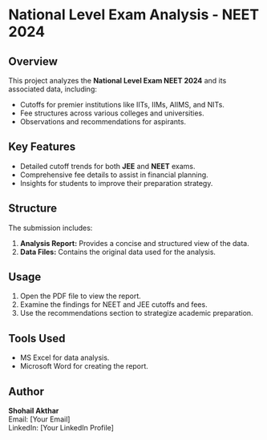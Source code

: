 # National Level Exam Analysis - NEET 2024

## Overview
This project analyzes the **National Level Exam NEET 2024** and its associated data, including:
- Cutoffs for premier institutions like IITs, IIMs, AIIMS, and NITs.
- Fee structures across various colleges and universities.
- Observations and recommendations for aspirants.

## Key Features
- Detailed cutoff trends for both **JEE** and **NEET** exams.
- Comprehensive fee details to assist in financial planning.
- Insights for students to improve their preparation strategy.

## Structure
The submission includes:
1. **Analysis Report:** Provides a concise and structured view of the data.
2. **Data Files:** Contains the original data used for the analysis.

## Usage
1. Open the PDF file to view the report.
2. Examine the findings for NEET and JEE cutoffs and fees.
3. Use the recommendations section to strategize academic preparation.

## Tools Used
- MS Excel for data analysis.
- Microsoft Word for creating the report.

## Author
**Shohail Akthar**  
Email: [Your Email]  
LinkedIn: [Your LinkedIn Profile]
